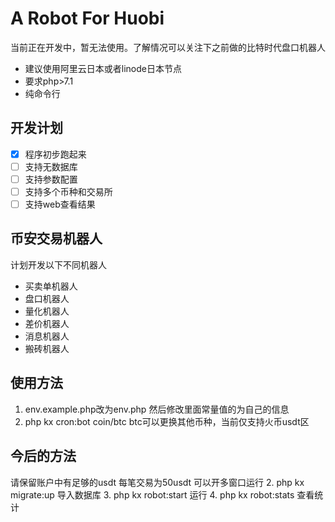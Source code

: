# A Robot For Huobi

当前正在开发中，暂无法使用。了解情况可以关注下之前做的比特时代盘口机器人

- 建议使用阿里云日本或者linode日本节点
- 要求php>7.1
- 纯命令行

## 开发计划
- [x] 程序初步跑起来  
- [ ] 支持无数据库
- [ ] 支持参数配置
- [ ] 支持多个币种和交易所
- [ ] 支持web查看结果

## 币安交易机器人
计划开发以下不同机器人

- 买卖单机器人
- 盘口机器人
- 量化机器人
- 差价机器人
- 消息机器人
- 搬砖机器人

## 使用方法
1. env.example.php改为env.php
然后修改里面常量值的为自己的信息
2. php kx cron:bot coin/btc
btc可以更换其他币种，当前仅支持火币usdt区



## 今后的方法
请保留账户中有足够的usdt
每笔交易为50usdt 可以开多窗口运行
2. php kx migrate:up 导入数据库
3. php kx robot:start 运行
4. php kx robot:stats 查看统计 